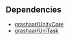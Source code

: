 ## Dependencies

- [grashaar/UnityCore](https://github.com/grashaar/UnityCore)
- [grashaar/UniTask](https://github.com/grashaar/UniTask)
